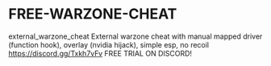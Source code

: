 # FREE-WARZONE-CHEAT
external_warzone_cheat
External warzone cheat with manual mapped driver (function hook), overlay (nvidia hijack), simple esp, no recoil
https://discord.gg/Txkh7vFv
FREE TRIAL ON DISCORD!

